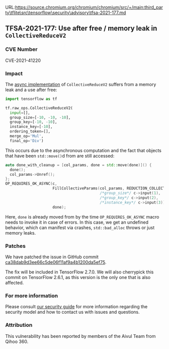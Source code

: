 URL:https://source.chromium.org/chromium/chromium/src/+/main:third_party\tflite\src\tensorflow\security\advisory\tfsa-2021-177.md
## TFSA-2021-177: Use after free / memory leak in `CollectiveReduceV2`

### CVE Number
CVE-2021-41220

### Impact
The [async implementation](https://github.com/tensorflow/tensorflow/blob/8d72537c6abf5a44103b57b9c2e22c14f5f49698/tensorflow/core/kernels/collective_ops.cc#L604-L615) of `CollectiveReduceV2` suffers from a memory leak and a use after free:

```python
import tensorflow as tf

tf.raw_ops.CollectiveReduceV2(
  input=[],
  group_size=[-10, -10, -10],
  group_key=[-10, -10],
  instance_key=[-10],
  ordering_token=[],
  merge_op='Mul',
  final_op='Div')
```

This occurs due to the asynchronous computation and the fact that objects that have been `std::move()`d from are still accessed:

```cc
auto done_with_cleanup = [col_params, done = std::move(done)]() {
  done();
  col_params->Unref();
};
OP_REQUIRES_OK_ASYNC(c,
                     FillCollectiveParams(col_params, REDUCTION_COLLECTIVE,
                                          /*group_size*/ c->input(1),
                                          /*group_key*/ c->input(2),
                                          /*instance_key*/ c->input(3)),
                     done);
```

Here, `done` is already moved from by the time `OP_REQUIRES_OK_ASYNC` macro needs to invoke it in case of errors. In this case, we get an undefined behavior, which can manifest via crashes, `std::bad_alloc` throws or just memory leaks.

### Patches
We have patched the issue in GitHub commit [ca38dab9d3ee66c5de06f11af9a4b1200da5ef75](https://github.com/tensorflow/tensorflow/commit/ca38dab9d3ee66c5de06f11af9a4b1200da5ef75).

The fix will be included in TensorFlow 2.7.0. We will also cherrypick this commit on TensorFlow 2.6.1, as this version is the only one that is also affected.

### For more information
Please consult [our security guide](https://github.com/tensorflow/tensorflow/blob/master/SECURITY.md) for more information regarding the security model and how to contact us with issues and questions.

### Attribution
This vulnerability has been reported by members of the Aivul Team from Qihoo 360.
